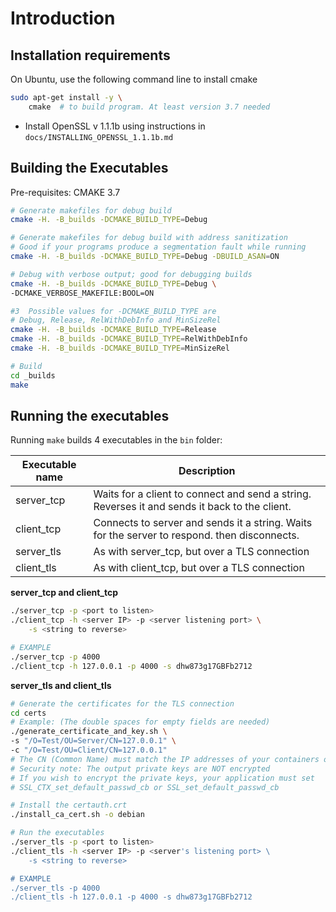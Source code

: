 # Introduction


## Installation requirements

On Ubuntu, use the following command line to install cmake
~~~bash
sudo apt-get install -y \
    cmake  # to build program. At least version 3.7 needed
~~~

-   Install OpenSSL v 1.1.1b using instructions in `docs/INSTALLING_OPENSSL_1.1.1b.md`

## Building the Executables

Pre-requisites: CMAKE 3.7

~~~bash
# Generate makefiles for debug build
cmake -H. -B_builds -DCMAKE_BUILD_TYPE=Debug

# Generate makefiles for debug build with address sanitization
# Good if your programs produce a segmentation fault while running
cmake -H. -B_builds -DCMAKE_BUILD_TYPE=Debug -DBUILD_ASAN=ON

# Debug with verbose output; good for debugging builds
cmake -H. -B_builds -DCMAKE_BUILD_TYPE=Debug \
-DCMAKE_VERBOSE_MAKEFILE:BOOL=ON

#3  Possible values for -DCMAKE_BUILD_TYPE are
# Debug, Release, RelWithDebInfo and MinSizeRel
cmake -H. -B_builds -DCMAKE_BUILD_TYPE=Release
cmake -H. -B_builds -DCMAKE_BUILD_TYPE=RelWithDebInfo
cmake -H. -B_builds -DCMAKE_BUILD_TYPE=MinSizeRel

# Build
cd _builds
make
~~~

## Running the executables

Running `make` builds 4 executables in the `bin` folder:

| Executable name | Description |
|---|---|
| server_tcp  | Waits for a client to connect and send a string. Reverses it and sends it back to the client. |
| client_tcp  | Connects to server and sends it a string. Waits for the server to respond. then disconnects.  |
| server_tls  | As with server_tcp, but over a TLS connection  |
| client_tls  | As with client_tcp, but over a TLS connection  |


**server_tcp and client_tcp**

~~~bash
./server_tcp -p <port to listen>
./client_tcp -h <server IP> -p <server listening port> \
    -s <string to reverse>

# EXAMPLE
./server_tcp -p 4000
./client_tcp -h 127.0.0.1 -p 4000 -s dhw873g17GBFb2712
~~~

**server_tls and client_tls**

~~~bash
# Generate the certificates for the TLS connection
cd certs
# Example: (The double spaces for empty fields are needed)
./generate_certificate_and_key.sh \
-s "/O=Test/OU=Server/CN=127.0.0.1" \
-c "/O=Test/OU=Client/CN=127.0.0.1"
# The CN (Common Name) must match the IP addresses of your containers or hosts
# Security note: The output private keys are NOT encrypted
# If you wish to encrypt the private keys, your application must set
# SSL_CTX_set_default_passwd_cb or SSL_set_default_passwd_cb

# Install the certauth.crt
./install_ca_cert.sh -o debian

# Run the executables
./server_tls -p <port to listen>
./client_tls -h <server IP> -p <server's listening port> \
    -s <string to reverse>

# EXAMPLE
./server_tls -p 4000
./client_tls -h 127.0.0.1 -p 4000 -s dhw873g17GBFb2712
~~~
